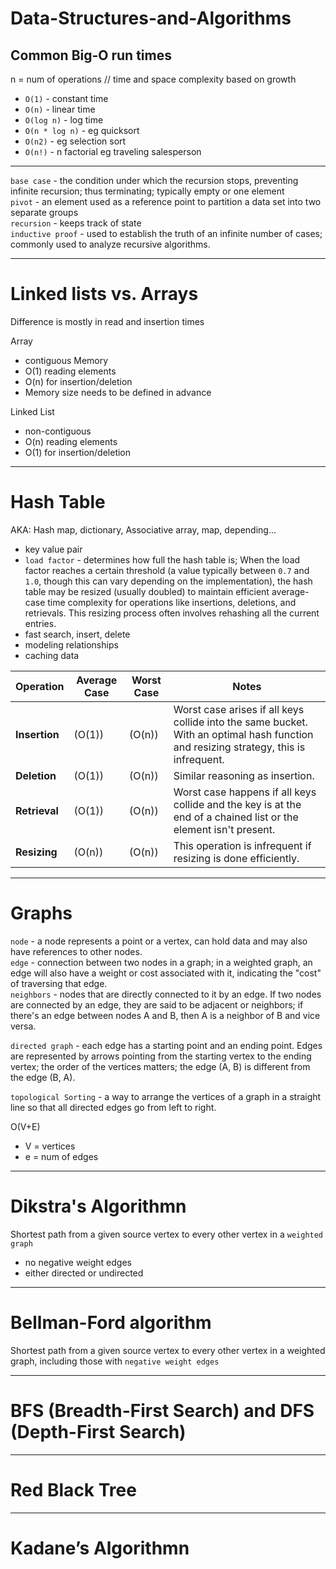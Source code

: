 # Data-Structures-and-Algorithms

## Common Big-O run times
n = num of operations // time and space complexity based on growth   
- `O(1)` - constant time
- `O(n)` - linear time
- `O(log n)` - log time
- `O(n * log n)` - eg quicksort
- `O(n2)` - eg selection sort
- `O(n!)` - n factorial eg traveling salesperson

------
`base case` - the condition under which the recursion stops, preventing infinite recursion; thus terminating; typically empty or one element  
`pivot` - an element used as a reference point to partition a data set into two separate groups   
`recursion` - keeps track of state    
`inductive proof` - used to establish the truth of an infinite number of cases; commonly used to analyze recursive algorithms.      

------
# Linked lists vs. Arrays
Difference is mostly in read and insertion times   

Array
- contiguous Memory
- O(1) reading elements
- O(n) for insertion/deletion
- Memory size needs to be defined in advance

Linked List
- non-contiguous
- O(n) reading elements
- O(1) for insertion/deletion

------
# Hash Table
AKA: Hash map, dictionary, Associative array, map, depending...   
- key value pair
- `load factor` - determines how full the hash table is; When the load factor reaches a certain threshold (a value typically between `0.7` and `1.0`, though this can vary depending on the implementation), the hash table may be resized (usually doubled) to maintain efficient average-case time complexity for operations like insertions, deletions, and retrievals. This resizing process often involves rehashing all the current entries.   
- fast search, insert, delete
- modeling relationships
- caching data

| Operation          | Average Case | Worst Case  | Notes |
|--------------------|--------------|-------------|-------|
| **Insertion**      | \(O(1)\)     | \(O(n)\)    | Worst case arises if all keys collide into the same bucket. With an optimal hash function and resizing strategy, this is infrequent. |
| **Deletion**       | \(O(1)\)     | \(O(n)\)    | Similar reasoning as insertion. |
| **Retrieval**      | \(O(1)\)     | \(O(n)\)    | Worst case happens if all keys collide and the key is at the end of a chained list or the element isn't present. |
| **Resizing**       | \(O(n)\)     | \(O(n)\)    | This operation is infrequent if resizing is done efficiently. |

------
# Graphs
`node` - a node represents a point or a vertex, can hold data and may also have references to other nodes.    
`edge` - connection between two nodes in a graph; in a weighted graph, an edge will also have a weight or cost associated with it, indicating the "cost" of traversing that edge.    
`neighbors` - nodes that are directly connected to it by an edge. If two nodes are connected by an edge, they are said to be adjacent or neighbors; if there's an edge between nodes A and B, then A is a neighbor of B and vice versa.    

`directed graph` - each edge has a starting point and an ending point. Edges are represented by arrows pointing from the starting vertex to the ending vertex; the order of the vertices matters; the edge (A, B) is different from the edge (B, A).   

`topological Sorting` - a way to arrange the vertices of a graph in a straight line so that all directed edges go from left to right.

O(V+E) 
 - V = vertices
 - e = num of edges


------
# Dikstra's Algorithmn
Shortest path from a given source vertex to every other vertex in a `weighted graph`   

- no negative weight edges
- either directed or undirected

------
# Bellman-Ford algorithm
Shortest path from a given source vertex to every other vertex in a weighted graph, including those with `negative weight edges`   

------
# BFS (Breadth-First Search) and DFS (Depth-First Search) 

------
# Red Black Tree 

------
# Kadane’s Algorithmn


